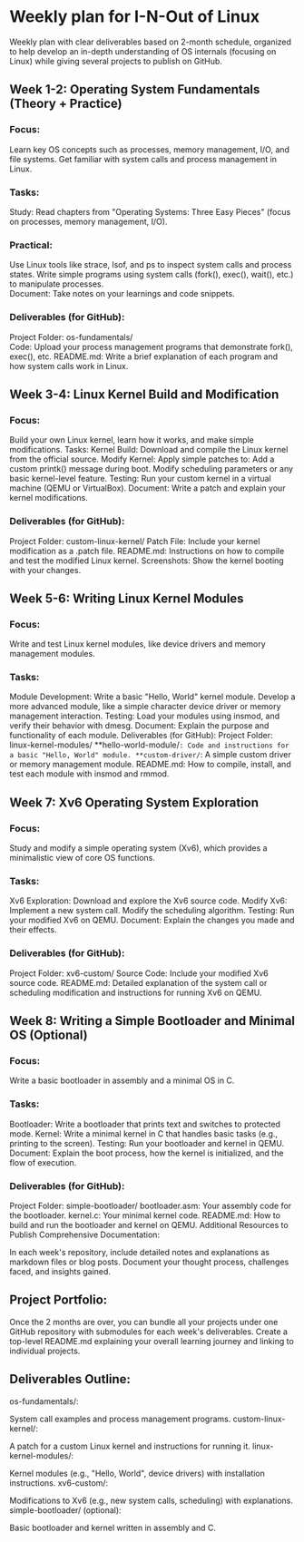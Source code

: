 # Weekly plan for I-N-Out of Linux

Weekly plan with clear deliverables based on 2-month schedule, organized to help develop an in-depth understanding of OS internals (focusing on Linux) while giving  several projects to publish on GitHub.

## Week 1-2: Operating System Fundamentals (Theory + Practice)  
### Focus:  
Learn key OS concepts such as processes, memory management, I/O, and file systems.
Get familiar with system calls and process management in Linux.  
### Tasks:  
Study: Read chapters from "Operating Systems: Three Easy Pieces" (focus on processes, memory management, I/O).  
### Practical:  
Use Linux tools like strace, lsof, and ps to inspect system calls and process states.
Write simple programs using system calls (fork(), exec(), wait(), etc.) to manipulate processes.  
Document: Take notes on your learnings and code snippets.  
### Deliverables (for GitHub):  
Project Folder: os-fundamentals/  
Code: Upload your process management programs that demonstrate fork(), exec(), etc.
README.md: Write a brief explanation of each program and how system calls work in Linux.  
## Week 3-4: Linux Kernel Build and Modification
### Focus:
Build your own Linux kernel, learn how it works, and make simple modifications.
Tasks:
Kernel Build: Download and compile the Linux kernel from the official source.
Modify Kernel: Apply simple patches to:
Add a custom printk() message during boot.
Modify scheduling parameters or any basic kernel-level feature.
Testing: Run your custom kernel in a virtual machine (QEMU or VirtualBox).
Document: Write a patch and explain your kernel modifications.
### Deliverables (for GitHub):
Project Folder: custom-linux-kernel/
Patch File: Include your kernel modification as a .patch file.
README.md: Instructions on how to compile and test the modified Linux kernel.
Screenshots: Show the kernel booting with your changes.
## Week 5-6: Writing Linux Kernel Modules
### Focus:
Write and test Linux kernel modules, like device drivers and memory management modules.
### Tasks:
Module Development:
Write a basic "Hello, World" kernel module.
Develop a more advanced module, like a simple character device driver or memory management interaction.
Testing: Load your modules using insmod, and verify their behavior with dmesg.
Document: Explain the purpose and functionality of each module.
Deliverables (for GitHub):
Project Folder: linux-kernel-modules/
**hello-world-module/`: Code and instructions for a basic "Hello, World" module.
**custom-driver/`: A simple custom driver or memory management module.
README.md: How to compile, install, and test each module with insmod and rmmod.
## Week 7: Xv6 Operating System Exploration
### Focus:
Study and modify a simple operating system (Xv6), which provides a minimalistic view of core OS functions.
### Tasks:
Xv6 Exploration: Download and explore the Xv6 source code.
Modify Xv6:
Implement a new system call.
Modify the scheduling algorithm.
Testing: Run your modified Xv6 on QEMU.
Document: Explain the changes you made and their effects.
### Deliverables (for GitHub):
Project Folder: xv6-custom/
Source Code: Include your modified Xv6 source code.
README.md: Detailed explanation of the system call or scheduling modification and instructions for running Xv6 on QEMU.
## Week 8: Writing a Simple Bootloader and Minimal OS (Optional)
### Focus:
Write a basic bootloader in assembly and a minimal OS in C.
### Tasks:
Bootloader: Write a bootloader that prints text and switches to protected mode.
Kernel: Write a minimal kernel in C that handles basic tasks (e.g., printing to the screen).
Testing: Run your bootloader and kernel in QEMU.
Document: Explain the boot process, how the kernel is initialized, and the flow of execution.
### Deliverables (for GitHub):
Project Folder: simple-bootloader/
bootloader.asm: Your assembly code for the bootloader.
kernel.c: Your minimal kernel code.
README.md: How to build and run the bootloader and kernel on QEMU.
Additional Resources to Publish
Comprehensive Documentation:

In each week's repository, include detailed notes and explanations as markdown files or blog posts.
Document your thought process, challenges faced, and insights gained.
## Project Portfolio:

Once the 2 months are over, you can bundle all your projects under one GitHub repository with submodules for each week's deliverables.
Create a top-level README.md explaining your overall learning journey and linking to individual projects.

## Deliverables Outline:
os-fundamentals/:

System call examples and process management programs.
custom-linux-kernel/:

A patch for a custom Linux kernel and instructions for running it.
linux-kernel-modules/:

Kernel modules (e.g., "Hello, World", device drivers) with installation instructions.
xv6-custom/:

Modifications to Xv6 (e.g., new system calls, scheduling) with explanations.
simple-bootloader/ (optional):

Basic bootloader and kernel written in assembly and C.